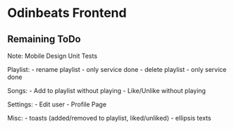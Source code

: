# Odinbeats Frontend

## Remaining ToDo

Note:
Mobile Design
Unit Tests


Playlist:
    - rename playlist - only service done
    - delete playlist - only service done

Songs:
    - Add to playlist without playing
    - Like/Unlike without playing

Settings:
    - Edit user
    - Profile Page

Misc:
    - toasts (added/removed to playlist, liked/unliked)
    - ellipsis texts
